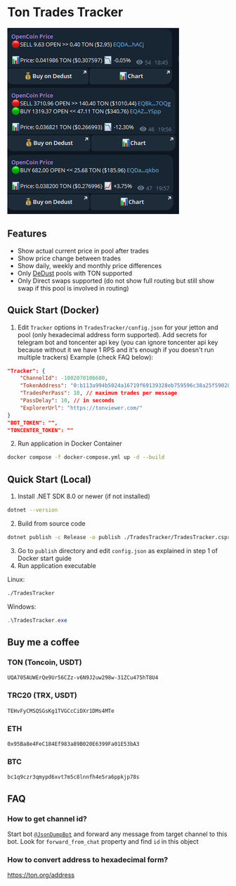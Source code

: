 # Ton Trades Tracker
![Preview](https://github.com/Ludwintor/TonTradesTracker/raw/main/preview.png)

## Features
* Show actual current price in pool after trades
* Show price change between trades
* Show daily, weekly and monthly price differences
* Only [DeDust](https://dedust.io) pools with TON supported
* Only Direct swaps supported (do not show full routing but still show swap if this pool is involved in routing)

## Quick Start (Docker)
1. Edit `Tracker` options in `TradesTracker/config.json` for your jetton and pool (only hexadecimal address form supported). Add secrets for telegram bot and toncenter api key (you can ignore toncenter api key because without it we have 1 RPS and it's enough if you doesn't run multiple trackers)
Example (check FAQ below):
```json
"Tracker": {
    "ChannelId": -1002070106680,
    "TokenAddress": "0:b113a994b5024a16719f69139328eb759596c38a25f59028b146fecdc3621dfe",
    "TradesPerPass": 10, // maximum trades per message
    "PassDelay": 10, // in seconds
    "ExplorerUrl": "https://tonviewer.com/"
}
"BOT_TOKEN": "",
"TONCENTER_TOKEN": ""
```
2. Run application in Docker Container
```bash
docker compose -f docker-compose.yml up -d --build
```

## Quick Start (Local)
1. Install .NET SDK 8.0 or newer (if not installed)
```bash
dotnet --version
```
2. Build from source code
```bash
dotnet publish -c Release -o publish ./TradesTracker/TradesTracker.csproj
```
3. Go to `publish` directory and edit `config.json` as explained in step 1 of Docker start guide
4. Run application executable
   
Linux:
```bash
./TradesTracker
```
Windows:
```powershell
.\TradesTracker.exe
```

## Buy me a coffee

### TON (Toncoin, USDT)
```
UQA705AUWErQe9Ur56CZz-v6N9J2uw298w-31ZCu475hT8U4
```

### TRC20 (TRX, USDT)
```
TEHvFyCMSQSGsKg1TVGCcCiDXr1DMs4MTe
```

### ETH
```
0x95Ba8e4FeC184Ef983a89B020E6399Fa01E53bA3
```

### BTC
```
bc1q9czr3qmypd6xvt7m5c8lnnfh4e5ra6ppkjp78s
```

## FAQ

### How to get channel id?
Start bot [`@JsonDumpBot`](https://t.me/JsonDumpBot) and forward any message from target channel to this bot. Look for `forward_from_chat` property and find `id` in this object

### How to convert address to hexadecimal form?
https://ton.org/address
